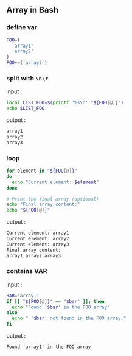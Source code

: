 ## Array in Bash
### define var
```bash
FOO=(
  'array1'
  'array2'
)
FOO+=('array3')
```
### split with `\n\r`
input :
```bash
local LIST_FOO=$(printf '%s\n' "${FOO[@]}")
echo $LIST_FOO
```
output :
```txt
array1
array2
array3
```
### loop
```bash
for element in "${FOO[@]}"
do
  echo "Current element: $element"
done

# Print the final array (optional)
echo "Final array content:"
echo "${FOO[@]}"

```
output :
```txt
Current element: array1
Current element: array2
Current element: array3
Final array content:
array1 array2 array3
```
### contains VAR
input :
```bash
BAR='array1'
if [[ "${FOO[@]}" =~ "$bar" ]]; then
  echo "Found '$bar' in the FOO array"
else
  echo " '$bar' not found in the FOO array."
fi
```
output :
```txt
Found 'array1' in the FOO array
```